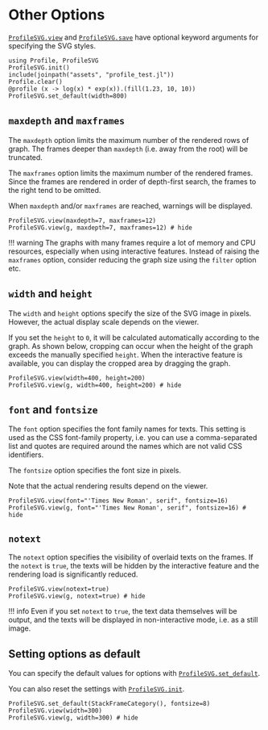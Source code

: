 # Other Options
[`ProfileSVG.view`](@ref) and [`ProfileSVG.save`](@ref) have optional keyword
arguments for specifying the SVG styles.

```@setup ex
using Profile, ProfileSVG
ProfileSVG.init()
include(joinpath("assets", "profile_test.jl"))
Profile.clear()
@profile (x -> log(x) * exp(x)).(fill(1.23, 10, 10))
ProfileSVG.set_default(width=800)
```

## `maxdepth` and `maxframes`
The `maxdepth` option limits the maximum number of the rendered rows of graph.
The frames deeper than `maxdepth` (i.e. away from the root) will be truncated.

The `maxframes` option limits the maximum number of the rendered frames. Since
the frames are rendered in order of depth-first search, the frames to the right
tend to be omitted.

When `maxdepth` and/or `maxframes` are reached, warnings will be displayed.

```@example ex
ProfileSVG.view(maxdepth=7, maxframes=12)
ProfileSVG.view(g, maxdepth=7, maxframes=12) # hide
```

!!! warning
    The graphs with many frames require a lot of memory and CPU resources,
    especially when using interactive features. Instead of raising the
    `maxframes` option, consider reducing the graph size using the `filter`
    option etc.


## `width` and `height`
The `width` and `height` options specify the size of the SVG image in pixels.
However, the actual display scale depends on the viewer.

If you set the `height` to `0`, it will be calculated automatically according to
the graph. As shown below, cropping can occur when the height of the graph
exceeds the manually specified `height`. When the interactive feature is
available, you can display the cropped area by dragging the graph.

```@example ex
ProfileSVG.view(width=400, height=200)
ProfileSVG.view(g, width=400, height=200) # hide
```

## `font` and `fontsize`

The `font` option specifies the font family names for texts. This setting is
used as the CSS font-family property, i.e. you can use a comma-separated list
and quotes are required around the names which are not valid CSS identifiers.

The `fontsize` option specifies the font size in pixels.

Note that the actual rendering results depend on the viewer.

```@example ex
ProfileSVG.view(font="'Times New Roman', serif", fontsize=16)
ProfileSVG.view(g, font="'Times New Roman', serif", fontsize=16) # hide
```
## `notext`

The `notext` option specifies the visibility of overlaid texts on the frames. If
the `notext` is `true`, the texts will be hidden by the interactive feature and
the rendering load is significantly reduced.

```@example ex
ProfileSVG.view(notext=true)
ProfileSVG.view(g, notext=true) # hide
```

!!! info
    Even if you set `notext` to `true`, the text data themselves will be output,
    and the texts will be displayed in non-interactive mode, i.e. as a still
    image.

## Setting options as default
You can specify the default values for options with
[`ProfileSVG.set_default`](@ref).

You can also reset the settings with [`ProfileSVG.init`](@ref).

```@example ex
ProfileSVG.set_default(StackFrameCategory(), fontsize=8)
ProfileSVG.view(width=300)
ProfileSVG.view(g, width=300) # hide
```
